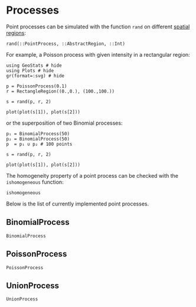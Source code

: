 # Processes

Point processes can be simulated with the function `rand` on
different [spatial regions](regions.md):

```@docs
rand(::PointProcess, ::AbstractRegion, ::Int)
```

For example, a Poisson process with given intensity in a rectangular region:

```@example pointpatterns
using GeoStats # hide
using Plots # hide
gr(format=:svg) # hide

p = PoissonProcess(0.1)
r = RectangleRegion((0.,0.), (100.,100.))

s = rand(p, r, 2)

plot(plot(s[1]), plot(s[2]))
```

or the superposition of two Binomial processes:

```@example pointpatterns
p₁ = BinomialProcess(50)
p₂ = BinomialProcess(50)
p  = p₁ ∪ p₂ # 100 points

s = rand(p, r, 2)

plot(plot(s[1]), plot(s[2]))
```

The homogeneity property of a point process can be checked
with the `ishomogeneous` function:

```@docs
ishomogeneous
```

Below is the list of currently implemented point processes.

## BinomialProcess

```@docs
BinomialProcess
```

## PoissonProcess

```@docs
PoissonProcess
```

## UnionProcess

```@docs
UnionProcess
```

